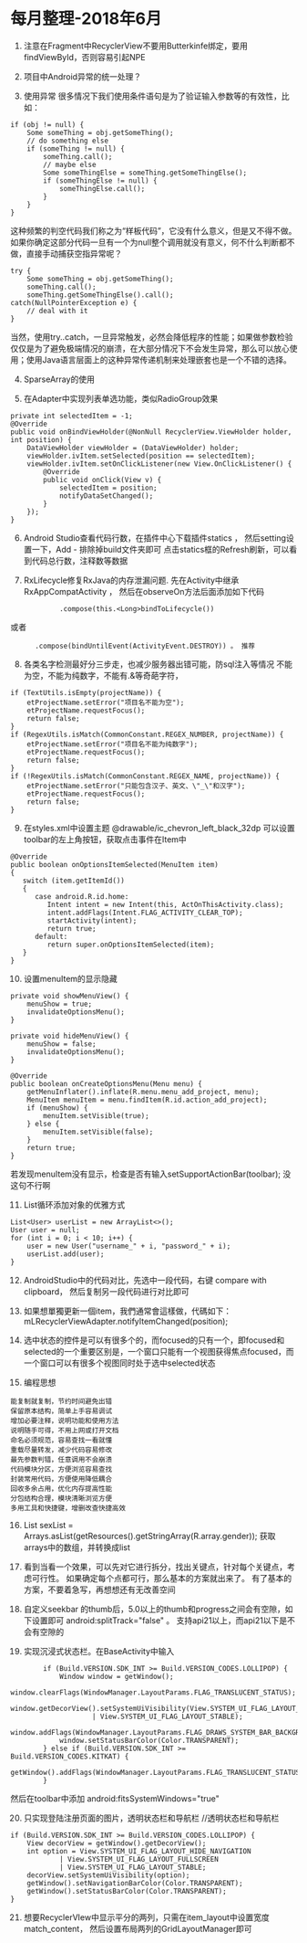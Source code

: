 # 每月整理-2018年6月

1. 注意在Fragment中RecyclerView不要用Butterkinfe绑定，要用findViewById，否则容易引起NPE

2. 项目中Android异常的统一处理？

3. 使用异常
很多情况下我们使用条件语句是为了验证输入参数等的有效性，比如：
```
if (obj != null) {
    Some someThing = obj.getSomeThing();
    // do something else
    if (someThing != null) {
        someThing.call();
        // maybe else
        Some someThingElse = someThing.getSomeThingElse();
        if (someThingElse != null) {
            someThingElse.call();
        }
    }
}
```

这种频繁的判空代码我们称之为“样板代码”，它没有什么意义，但是又不得不做。如果你确定这部分代码一旦有一个为null整个调用就没有意义，何不什么判断都不做，直接手动捕获空指异常呢？
```
try {
    Some someThing = obj.getSomeThing();
    someThing.call();
    someThing.getSomeThingElse().call();
catch(NullPointerException e) {
    // deal with it
}
```

当然，使用try..catch，一旦异常触发，必然会降低程序的性能；如果做参数检验仅仅是为了避免极端情况的崩溃，在大部分情况下不会发生异常，那么可以放心使用；使用Java语言层面上的这种异常传递机制来处理嵌套也是一个不错的选择。

4. SparseArray的使用

5. 在Adapter中实现列表单选功能，类似RadioGroup效果
```
private int selectedItem = -1;
@Override
public void onBindViewHolder(@NonNull RecyclerView.ViewHolder holder, int position) {
    DataViewHolder viewHolder = (DataViewHolder) holder;
    viewHolder.ivItem.setSelected(position == selectedItem);
    viewHolder.ivItem.setOnClickListener(new View.OnClickListener() {
        @Override
        public void onClick(View v) {
            selectedItem = position;
            notifyDataSetChanged();
        }
    });
}
```

6. Android Studio查看代码行数，在插件中心下载插件statics ， 然后setting设置一下，Add - 排除掉build文件夹即可
点击statics框的Refresh刷新，可以看到代码总行数，注释数等数据

7. RxLifecycle修复RxJava的内存泄漏问题.
先在Activity中继承RxAppCompatActivity ， 然后在observeOn方法后面添加如下代码
```
            .compose(this.<Long>bindToLifecycle())
```

或者
```
      .compose(bindUntilEvent(ActivityEvent.DESTROY)) 。 推荐
```

8. 各类名字检测最好分三步走，也减少服务器出错可能，防sql注入等情况
不能为空，不能为纯数字，不能有.&等奇葩字符，
```
if (TextUtils.isEmpty(projectName)) {
    etProjectName.setError("项目名不能为空");
    etProjectName.requestFocus();
    return false;
}
if (RegexUtils.isMatch(CommonConstant.REGEX_NUMBER, projectName)) {
    etProjectName.setError("项目名不能为纯数字");
    etProjectName.requestFocus();
    return false;
}
if (!RegexUtils.isMatch(CommonConstant.REGEX_NAME, projectName)) {
    etProjectName.setError("只能包含汉子、英文、\"_\"和汉字");
    etProjectName.requestFocus();
    return false;
}
```
9. 在styles.xml中设置主题
<item name="android:homeAsUpIndicator">@drawable/ic_chevron_left_black_32dp</item>
可以设置toolbar的左上角按钮，获取点击事件在Item中
```
@Override
public boolean onOptionsItemSelected(MenuItem item) 
{    
   switch (item.getItemId()) 
   {        
      case android.R.id.home:            
         Intent intent = new Intent(this, ActOnThisActivity.class);            
         intent.addFlags(Intent.FLAG_ACTIVITY_CLEAR_TOP); 
         startActivity(intent);            
         return true;        
      default:            
         return super.onOptionsItemSelected(item);    
   }
}
```

10. 设置menuItem的显示隐藏
```
private void showMenuView() {
    menuShow = true;
    invalidateOptionsMenu();
}

private void hideMenuView() {
    menuShow = false;
    invalidateOptionsMenu();
}

@Override
public boolean onCreateOptionsMenu(Menu menu) {
    getMenuInflater().inflate(R.menu.menu_add_project, menu);
    MenuItem menuItem = menu.findItem(R.id.action_add_project);
    if (menuShow) {
        menuItem.setVisible(true);
    } else {
        menuItem.setVisible(false);
    }
    return true;
}
```
若发现menuItem没有显示，检查是否有输入setSupportActionBar(toolbar); 没这句不行啊

11. List循环添加对象的优雅方式
```
List<User> userList = new ArrayList<>();
User user = null;
for (int i = 0; i < 10; i++) {
    user = new User("username_" + i, "password_" + i);
    userList.add(user);
}
```

12. AndroidStudio中的代码对比，先选中一段代码，右键 compare with clipboard， 然后复制另一段代码进行对比即可

13. 如果想單獨更新一個item，我們通常會這樣做，代碼如下：
mLRecyclerViewAdapter.notifyItemChanged(position);

14. 选中状态的控件是可以有很多个的，而focused的只有一个，即focused和selected的一个重要区别是，一个窗口只能有一个视图获得焦点focused，而一个窗口可以有很多个视图同时处于选中selected状态

15. 编程思想
```
能复制就复制，节约时间避免出错
保留原本结构，简单上手容易调试
增加必要注释，说明功能和使用方法
说明随手可得，不用上网或打开文档
命名必须规范，容易查找一看就懂
重载尽量转发，减少代码容易修改
最先参数判错，任意调用不会崩溃
代码模块分区，方便浏览容易查找
封装常用代码，方便使用降低耦合
回收多余占用，优化内存提高性能
分包结构合理，模块清晰浏览方便
多用工具和快捷键，增删改查快捷高效
```

16. List<String> sexList = Arrays.asList(getResources().getStringArray(R.array.gender));
获取arrays中的数组，并转换成list

17. 看到当看一个效果，可以先对它进行拆分，找出关键点，针对每个关键点，考虑可行性。
如果确定每个点都可行，那么基本的方案就出来了。
有了基本的方案，不要着急写，再想想还有无改善空间

18. 自定义seekbar 的thumb后，5.0以上的thumb和progress之间会有空隙，如下设置即可
android:splitTrack="false" 。 支持api21以上，而api21以下是不会有空隙的

19. 实现沉浸式状态栏。在BaseActivity中输入
```
        if (Build.VERSION.SDK_INT >= Build.VERSION_CODES.LOLLIPOP) {
            Window window = getWindow();
            window.clearFlags(WindowManager.LayoutParams.FLAG_TRANSLUCENT_STATUS);
            window.getDecorView().setSystemUiVisibility(View.SYSTEM_UI_FLAG_LAYOUT_FULLSCREEN
                    | View.SYSTEM_UI_FLAG_LAYOUT_STABLE);
            window.addFlags(WindowManager.LayoutParams.FLAG_DRAWS_SYSTEM_BAR_BACKGROUNDS);
            window.setStatusBarColor(Color.TRANSPARENT);
        } else if (Build.VERSION.SDK_INT >= Build.VERSION_CODES.KITKAT) {
            getWindow().addFlags(WindowManager.LayoutParams.FLAG_TRANSLUCENT_STATUS);
        }
```
然后在toolbar中添加
android:fitsSystemWindows="true"

20. 只实现登陆注册页面的图片，透明状态栏和导航栏
//透明状态栏和导航栏
```
if (Build.VERSION.SDK_INT >= Build.VERSION_CODES.LOLLIPOP) {
    View decorView = getWindow().getDecorView();
    int option = View.SYSTEM_UI_FLAG_LAYOUT_HIDE_NAVIGATION
            | View.SYSTEM_UI_FLAG_LAYOUT_FULLSCREEN
            | View.SYSTEM_UI_FLAG_LAYOUT_STABLE;
    decorView.setSystemUiVisibility(option);
    getWindow().setNavigationBarColor(Color.TRANSPARENT);
    getWindow().setStatusBarColor(Color.TRANSPARENT);
}
```

21. 想要RecyclerVIew中显示平分的两列，只需在item_layout中设置宽度match_content， 然后设置布局两列的GridLayoutManager即可